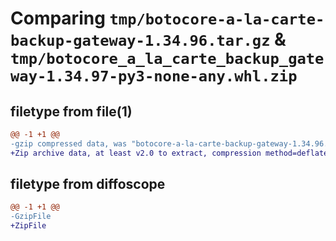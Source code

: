 # Comparing `tmp/botocore-a-la-carte-backup-gateway-1.34.96.tar.gz` & `tmp/botocore_a_la_carte_backup_gateway-1.34.97-py3-none-any.whl.zip`

## filetype from file(1)

```diff
@@ -1 +1 @@
-gzip compressed data, was "botocore-a-la-carte-backup-gateway-1.34.96.tar", last modified: Thu May  2 01:01:13 2024, max compression
+Zip archive data, at least v2.0 to extract, compression method=deflate
```

## filetype from diffoscope

```diff
@@ -1 +1 @@
-GzipFile
+ZipFile
```

